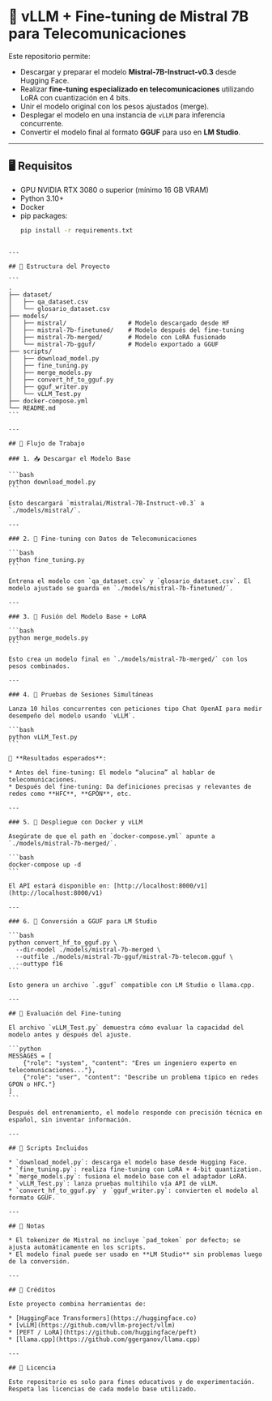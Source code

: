 # 📡 vLLM + Fine-tuning de Mistral 7B para Telecomunicaciones

Este repositorio permite:

- Descargar y preparar el modelo **Mistral-7B-Instruct-v0.3** desde Hugging Face.
- Realizar **fine-tuning especializado en telecomunicaciones** utilizando LoRA con cuantización en 4 bits.
- Unir el modelo original con los pesos ajustados (merge).
- Desplegar el modelo en una instancia de `vLLM` para inferencia concurrente.
- Convertir el modelo final al formato **GGUF** para uso en **LM Studio**.

---

## 🖥️ Requisitos

- GPU NVIDIA RTX 3080 o superior (mínimo 16 GB VRAM)
- Python 3.10+
- Docker
- pip packages:
  ```bash
  pip install -r requirements.txt
````

---

## 📁 Estructura del Proyecto

```
.
├── dataset/
│   ├── qa_dataset.csv
│   └── glosario_dataset.csv
├── models/
│   ├── mistral/                 # Modelo descargado desde HF
│   ├── mistral-7b-finetuned/    # Modelo después del fine-tuning
│   ├── mistral-7b-merged/       # Modelo con LoRA fusionado
│   └── mistral-7b-gguf/         # Modelo exportado a GGUF
├── scripts/
│   ├── download_model.py
│   ├── fine_tuning.py
│   ├── merge_models.py
│   ├── convert_hf_to_gguf.py
│   ├── gguf_writer.py
│   └── vLLM_Test.py
├── docker-compose.yml
└── README.md
```

---

## 🚀 Flujo de Trabajo

### 1. 📥 Descargar el Modelo Base

```bash
python download_model.py
```

Esto descargará `mistralai/Mistral-7B-Instruct-v0.3` a `./models/mistral/`.

---

### 2. 🧠 Fine-tuning con Datos de Telecomunicaciones

```bash
python fine_tuning.py
```

Entrena el modelo con `qa_dataset.csv` y `glosario_dataset.csv`. El modelo ajustado se guarda en `./models/mistral-7b-finetuned/`.

---

### 3. 🔗 Fusión del Modelo Base + LoRA

```bash
python merge_models.py
```

Esto crea un modelo final en `./models/mistral-7b-merged/` con los pesos combinados.

---

### 4. 🧪 Pruebas de Sesiones Simultáneas

Lanza 10 hilos concurrentes con peticiones tipo Chat OpenAI para medir desempeño del modelo usando `vLLM`.

```bash
python vLLM_Test.py
```

📌 **Resultados esperados**:

* Antes del fine-tuning: El modelo “alucina” al hablar de telecomunicaciones.
* Después del fine-tuning: Da definiciones precisas y relevantes de redes como **HFC**, **GPON**, etc.

---

### 5. 🐳 Despliegue con Docker y vLLM

Asegúrate de que el path en `docker-compose.yml` apunte a `./models/mistral-7b-merged/`.

```bash
docker-compose up -d
```

El API estará disponible en: [http://localhost:8000/v1](http://localhost:8000/v1)

---

### 6. 🔄 Conversión a GGUF para LM Studio

```bash
python convert_hf_to_gguf.py \
  --dir-model ./models/mistral-7b-merged \
  --outfile ./models/mistral-7b-gguf/mistral-7b-telecom.gguf \
  --outtype f16
```

Esto genera un archivo `.gguf` compatible con LM Studio o llama.cpp.

---

## 🧪 Evaluación del Fine-tuning

El archivo `vLLM_Test.py` demuestra cómo evaluar la capacidad del modelo antes y después del ajuste.

```python
MESSAGES = [
    {"role": "system", "content": "Eres un ingeniero experto en telecomunicaciones..."},
    {"role": "user", "content": "Describe un problema típico en redes GPON o HFC."}
]
```

Después del entrenamiento, el modelo responde con precisión técnica en español, sin inventar información.

---

## 🧰 Scripts Incluidos

* `download_model.py`: descarga el modelo base desde Hugging Face.
* `fine_tuning.py`: realiza fine-tuning con LoRA + 4-bit quantization.
* `merge_models.py`: fusiona el modelo base con el adaptador LoRA.
* `vLLM_Test.py`: lanza pruebas multihilo vía API de vLLM.
* `convert_hf_to_gguf.py` y `gguf_writer.py`: convierten el modelo al formato GGUF.

---

## 📌 Notas

* El tokenizer de Mistral no incluye `pad_token` por defecto; se ajusta automáticamente en los scripts.
* El modelo final puede ser usado en **LM Studio** sin problemas luego de la conversión.

---

## 🤝 Créditos

Este proyecto combina herramientas de:

* [HuggingFace Transformers](https://huggingface.co)
* [vLLM](https://github.com/vllm-project/vllm)
* [PEFT / LoRA](https://github.com/huggingface/peft)
* [llama.cpp](https://github.com/ggerganov/llama.cpp)

---

## 📜 Licencia

Este repositorio es solo para fines educativos y de experimentación. Respeta las licencias de cada modelo base utilizado.
